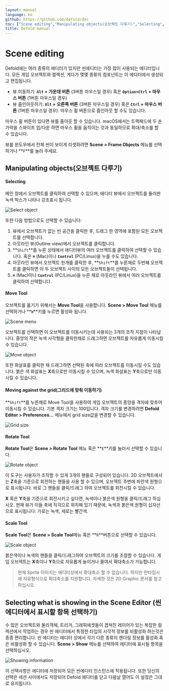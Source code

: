 ```yaml
---
layout: manual
language: ko
github: https://github.com/defold/doc
toc: ["Scene editing","Manipulating objects(오브젝트 다루기)","Selecting","Move Tool","Moving against the grid(그리드에 맞춰 이동하기)","Rotate Tool","Scale Tool","Selecting what is showing in the Scene Editor (씬 에디터에서 표시할 항목 선택하기)"]
title: Defold manual
---
```


# Scene editing
Defold에는 여러 종류의 에디터가 있지만 씬에디터는 가장 많이 사용되는 에디터입니다. 모든 게임 오브젝트와 컬렉션, 게다가 몇몇 종류의 컴포넌트는 이 에디터에서 생성되고 편집됩니다.

* 뷰 이동하기: **``Alt`` + 가운데 버튼** (3버튼 마우스일 경우) 혹은 **``Option+Ctrl`` + 마우스 버튼** (1버튼 마우스일 경우)
* 뷰 줌인아웃하기: **``Alt`` + 오른쪽 버튼** (3버튼 마우스일 경우) 혹은 **``Ctrl`` + 마우스 버튼** (1버튼 마우스일 경우). 마우스 휠 버튼으로 줌인아웃 할 수도 있습니다.

마우스 휠 버튼이 있다면 뷰를 줌아웃 할 수 있습니다. macOS에서는 트랙패드에 두 손가락을 스와이프 업/다운 하면 마우스 휠을 움직이는 것과 동일하므로 확대/축소를 할 수 있습니다.

뷰를 윈도우에서 전체 씬이 보이게 리셋하려면 **Scene > Frame Objects** 메뉴를 선택하거나 **``F``**를 눌러 주세요.

## Manipulating objects(오브젝트 다루기)

#### Selecting
메인 창에서 오브젝트를 클릭하여 선택할 수 있으며, 에디터 뷰에서 오브젝트를 둘러싼 녹색 박스가 나타나 강조표시 됩니다.

![Select object](/manuals/images/scene_editing/scene_editing_select.png)

또한 다음 방법으로도 선택할 수 있습니다:

1. 뷰에서 오브젝트가 없는 빈 공간을 클릭한 후, 드래그 한 영역에 포함된 모든 오브젝트를 선택합니다.
2. 아웃라인 뷰(Outline view)에서 오브젝트를 클릭합니다.
3. **``Shift``**를 누른 상태에서 에디터뷰의 여러 오브젝트를 클릭하여 선택할 수 있습니다. 혹은 **``⌘``** (Mac)이나 **``Control``** (PC/Linux)을 누를 수도 있습니다.
4. 아웃라인 뷰에서 오브젝트 한개를 클릭한 후, **``Shift``**를 누른채로 두번째 오브젝트를 클릭하면 이 두 오브젝트 사이의 모든 오브젝트들이 선택됩니다.
5.  **``⌘``** (Mac)이나 **``Control``** (PC/Linux)을 누른 채로 아웃라인 뷰에서 여러 오브젝트를 클릭하여 선택합니다.

#### Move Tool
오브젝트를 옮기기 위해서는 **Move Tool**을 사용합니다. **Scene > Move Tool** 메뉴를 선택하거나 **``W``**키를 누르면 활성화 됩니다.

![Scene menu](/manuals/images/scene_editing/scene_editing_scene.png)

오브젝트를 선택하면 이 오브젝트를 이동시키는데 사용되는 3개의 조작 지점이 나타납니다. 중앙의 작은 녹색 사각형을 클릭한채로 드래그하면 오브젝트를 자유롭게 이동시킬 수 있습니다.

![Move object](/manuals/images/scene_editing/scene_editing_move.png)

또한 화살표를 클릭한 채 드래그하면 선택된 축에 따라 오브젝트를 이동시킬 수도 있습니다. 붉은 색 화살표는 **X**축으로만 이동시킬 수 있으며, 녹색 화살표는 **Y**축으로만 이동시킬 수 있습니다.

#### Moving against the grid(그리드에 맞춰 이동하기)
**``Shift``**를 누른채로 Move Tool을 사용하여 게임 오브젝트의 중앙을 격자에 맞추어 이동시킬 수 있습니다. 기본 격자 크기는 100입니다. 격자 크기를 변경하려면 **Defold Editor > Preferences…** 메뉴에서  grid size값을 변경할 수 있습니다.

![Grid size](/manuals/images/scene_editing/scene_editing_grid.png)

#### Rotate Tool
**Rotate Tool**은 **Scene > Rotate Tool** 메뉴 혹은 **``E``**키를 눌러서 선택할 수 있습니다.

![Rotate object](/manuals/images/scene_editing/scene_editing_rotate.png)

이 도구는 사용자가 조작할 수 있게 3개의 핸들로 구성되어 있습니다. 2D 오브젝트에서는 **Z**축을 기준으로 회전하는 핸들을 사용 할 수 있으며, 오브젝트 주변에 파란색 원형으로 표시됩니다. 바로 그 핸들을 클릭/드래그 하여 오브젝트를 회전시킬 수 있습니다.

**X** 혹은 **Y**축을 기준으로 회전시키고 싶다면, 녹색이나 붉은색 원형을 클릭/드래그 하십시오. 현재 뷰가 이들 축에 직각으로 위치해 있기 때문에, 녹색과 붉은색 원형이 십자선으로 표시됩니다: 가로는 녹색, 세로는 빨간색.

#### Scale Tool
**Scale Tool**은 **Scene > Scale Tool**메뉴 혹은 **``R``**버튼으로 선택할 수 있습니다.

![Scale object](/manuals/images/scene_editing/scene_editing_scale.png)

붉은색이나 녹색의 핸들을 클릭/드래그하여 오브젝트의 크기를 조절할 수 있습니다. 게임 오브젝트는 **X**축이나 **Y**축으로 자유롭게 늘이거나 줄여서 확대축소가 가능합니다.

> 현재 Sprite 이미지는 에디터상에서 확대축소 할 수 없습니다. 하지만 런타임시에 자유형식으로 확대축소를 지원합니다. 자세한 것은 2D Graphic 문서를 참고하십시오.

## Selecting what is showing in the Scene Editor (씬 에디터에서 표시할 항목 선택하기)
수 많은 오브젝트와 물리객체, 트리거, 그래픽에셋들이 겹쳐진 레이어가 있는 복잡한 컬렉션에서 작업하는 경우 씬 에디터에서 특정한 타입의 시각적 정보를 비활성화 하는것은 종종 편리합니다. 씬 에디터는 에디터 상에서 각기 다른 종류의 렌더링 정보를 활성화 혹은 비활성화 할 수 있습니다. **Scene > Show** 메뉴를 선택하여 에디터에 표시될 항목을 선택하십시오.

![Showing information](/manuals/images/scene_editing/scene_editing_show.png)

이 선택사항은 에디터에 저장되어 모든 씬에디터 인스턴스에 적용됩니다. 또한 당신의 선택은 세션 사이에서도 저장되어 Defold 에디터를 닫고 다음날 열어도 이 설정은 그대로 유지됩니다.
